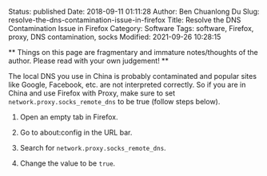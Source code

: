 Status: published
Date: 2018-09-11 01:11:28
Author: Ben Chuanlong Du
Slug: resolve-the-dns-contamination-issue-in-firefox
Title: Resolve the DNS Contamination Issue in Firefox
Category: Software
Tags: software, Firefox, proxy, DNS contamination, socks
Modified: 2021-09-26 10:28:15

**
Things on this page are
fragmentary and immature notes/thoughts of the author.
Please read with your own judgement!
**

The local DNS you use in China is probably contaminated
and popular sites like Google, Facebook, etc. are not interpreted correctly.
So if you are in China and use Firefox with Proxy,
make sure to set `network.proxy.socks_remote_dns` to be true (follow steps below).

1. Open an empty tab in Firefox.

2. Go to about:config in the URL bar.

3. Search for `network.proxy.socks_remote_dns`.

4. Change the value to be `true`.
